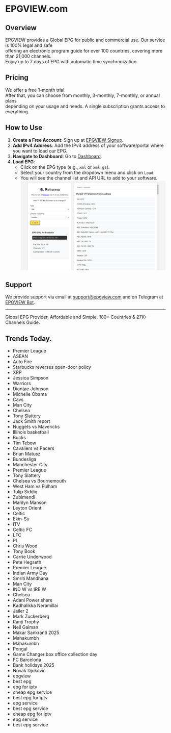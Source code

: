 # EPGVIEW.com



## Overview
EPGVIEW provides a Global EPG for public and commercial use. Our service is 100% legal and safe\
offering an electronic program guide for over 100 countries, covering more than 21,000 channels.\
Enjoy up to 7 days of EPG with automatic time synchronization.

## Pricing
We offer a free 1-month trial. \
After that, you can choose from monthly, 3-monthly, 7-monthly, or annual plans \
depending on your usage and needs. A single subscription grants access to everything.

## How to Use
1. **Create a Free Account**: Sign up at [EPGVIEW Signup](https://epgview.com/signup.php).
2. **Add IPv4 Address**: Add the IPv4 address of your software/portal where you want to load our EPG.
3. **Navigate to Dashboard**: Go to [Dashboard](https://epgview.com/dashboard.php).
4. **Load EPG**:
   - Click on the EPG type (e.g., `xml` or `xml.gz`).
   - Select your country from the dropdown menu and click on `Load`.
   - You will see the channel list and API URL to add to your software.
![EPGVIEW](img/dashboard.png)
## Support
We provide support via email at [support@epgview.com](mailto:support@epgview.com) and on Telegram at [EPGVIEW Bot](https://t.me/epgview_bot).

---

Global EPG Provider, Affordable and Simple. 100+ Countries & 27K+ Channels Guide.

## Trends Today.

- Premier League
- ASEAN
- Auto Fire
- Starbucks reverses open-door policy
- XRP
- Jessica Simpson
- Warriors
- Diontae Johnson
- Michelle Obama
- Cavs
- Man City
- Chelsea
- Tony Slattery
- Jack Smith report
- Nuggets vs Mavericks
- Illinois basketball
- Bucks
- Tim Tebow
- Cavaliers vs Pacers
- Brian Matusz
- Bundesliga
- Manchester City
- Premier League
- Tony Slattery
- Chelsea vs Bournemouth
- West Ham vs Fulham
- Tulip Siddiq
- Zubimendi
- Marilyn Manson
- Leyton Orient
- Celtic
- Ekin-Su
- ITV
- Celtic FC
- LFC
- PL
- Chris Wood
- Tony Book
- Carrie Underwood
- Pete Hegseth
- Premier League
- Indian Army Day
- Smriti Mandhana
- Man City
- IND W vs IRE W
- Chelsea
- Adani Power share
- Kadhalikka Neramillai
- Jailer 2
- Mark Zuckerberg
- Ranji Trophy
- Neil Gaiman
- Makar Sankranti 2025
- Mahakumbh
- Mahakumbh
- Pongal
- Game Changer box office collection day
- FC Barcelona
- Bank holidays 2025
- Novak Djokovic
- epgview
- best epg
- epg for iptv
- cheap epg service
- best epg for iptv
- epg service
- best epg service
- cheap epg for iptv
- epg service
- best epg service

